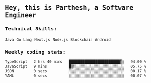 <samp>
    <h2>Hey, this is Parthesh, a Software Engineer</h2>
    <h3>Technical Skills: </h3>
    <code>Java</code> <code>Go Lang</code> <code>Next.js</code> <code>Node.js</code> <code>Blockchain</code> <code>Android</code>
    <h3>Weekly coding stats:</h3>
<!--START_SECTION:waka-->

```txt
TypeScript   2 hrs 40 mins   ███████████████████████▓░   94.00 %
JavaScript   9 mins          █▒░░░░░░░░░░░░░░░░░░░░░░░   05.75 %
JSON         0 secs          ░░░░░░░░░░░░░░░░░░░░░░░░░   00.17 %
YAML         0 secs          ░░░░░░░░░░░░░░░░░░░░░░░░░   00.07 %
```

<!--END_SECTION:waka-->
</samp>
